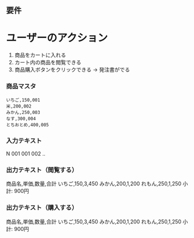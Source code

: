 ## 要件

ユーザーのアクション
==========
1. 商品をカートに入れる
2. カート内の商品を閲覧できる
3. 商品購入ボタンをクリックできる → 発注書がでる

### 商品マスタ

```
いちご,150,001
米,200,002
みかん,250,003
なす,300,004
とちおとめ,400,005
```

### 入力テキスト
N
001
001
002
..

### 出力テキスト（閲覧する）
商品名,単価,数量,合計
いちご,150,3,450
みかん,200,1,200
れもん,250,1,250
小計: 900円

### 出力テキスト（購入する）
商品名,単価,数量,合計
いちご,150,3,450
みかん,200,1,200
れもん,250,1,250
小計: 900円